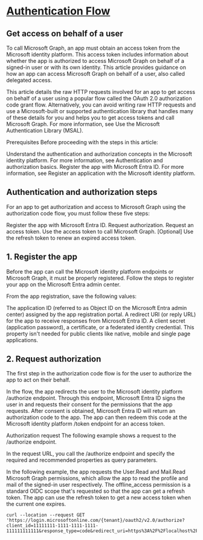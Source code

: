 # **[Authentication Flow](https://learn.microsoft.com/en-us/graph/auth-v2-user?tabs=curl)**

## Get access on behalf of a user

To call Microsoft Graph, an app must obtain an access token from the Microsoft identity platform. This access token includes information about whether the app is authorized to access Microsoft Graph on behalf of a signed-in user or with its own identity. This article provides guidance on how an app can access Microsoft Graph on behalf of a user, also called delegated access.

This article details the raw HTTP requests involved for an app to get access on behalf of a user using a popular flow called the OAuth 2.0 authorization code grant flow. Alternatively, you can avoid writing raw HTTP requests and use a Microsoft-built or supported authentication library that handles many of these details for you and helps you to get access tokens and call Microsoft Graph. For more information, see Use the Microsoft Authentication Library (MSAL).

Prerequisites
Before proceeding with the steps in this article:

Understand the authentication and authorization concepts in the Microsoft identity platform. For more information, see Authentication and authorization basics.
Register the app with Microsoft Entra ID. For more information, see Register an application with the Microsoft identity platform.

## Authentication and authorization steps

For an app to get authorization and access to Microsoft Graph using the authorization code flow, you must follow these five steps:

Register the app with Microsoft Entra ID.
Request authorization.
Request an access token.
Use the access token to call Microsoft Graph.
[Optional] Use the refresh token to renew an expired access token.

## 1. Register the app

Before the app can call the Microsoft identity platform endpoints or Microsoft Graph, it must be properly registered. Follow the steps to register your app on the Microsoft Entra admin center.

From the app registration, save the following values:

The application ID (referred to as Object ID on the Microsoft Entra admin center) assigned by the app registration portal.
A redirect URI (or reply URL) for the app to receive responses from Microsoft Entra ID.
A client secret (application password), a certificate, or a federated identity credential. This property isn't needed for public clients like native, mobile and single page applications.

## 2. Request authorization

The first step in the authorization code flow is for the user to authorize the app to act on their behalf.

In the flow, the app redirects the user to the Microsoft identity platform /authorize endpoint. Through this endpoint, Microsoft Entra ID signs the user in and requests their consent for the permissions that the app requests. After consent is obtained, Microsoft Entra ID will return an authorization code to the app. The app can then redeem this code at the Microsoft identity platform /token endpoint for an access token.

Authorization request
The following example shows a request to the /authorize endpoint.

In the request URL, you call the /authorize endpoint and specify the required and recommended properties as query parameters.

In the following example, the app requests the User.Read and Mail.Read Microsoft Graph permissions, which allow the app to read the profile and mail of the signed-in user respectively. The offline_access permission is a standard OIDC scope that's requested so that the app can get a refresh token. The app can use the refresh token to get a new access token when the current one expires.

```curl
curl --location --request GET 'https://login.microsoftonline.com/{tenant}/oauth2/v2.0/authorize?client_id=11111111-1111-1111-1111-111111111111&response_type=code&redirect_uri=https%3A%2F%2Flocalhost%2Fmyapp%2F&response_mode=query&scope=offline_access%20User.Read%20Mail.Read&state=12345'
```
